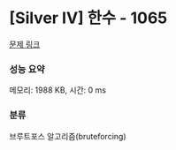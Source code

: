 # [Silver IV] 한수 - 1065 

[문제 링크](https://www.acmicpc.net/problem/1065) 

### 성능 요약

메모리: 1988 KB, 시간: 0 ms

### 분류

브루트포스 알고리즘(bruteforcing)

